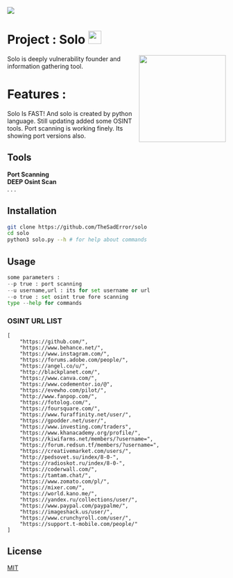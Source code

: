 
![](https://visitor-badge.glitch.me/badge?page_id=TheSadError.TheSadError)<h1>Project : Solo <img src="https://emojis.slackmojis.com/emojis/images/1531849430/4246/blob-sunglasses.gif?1531849430" width="30"/></h1>
<img align='right' src='https://user-images.githubusercontent.com/5713670/87202985-820dcb80-c2b6-11ea-9f56-7ec461c497c3.gif' width='200'>

Solo is deeply vulnerability founder and information gathering tool.
# Features : 
Solo Is FAST!
And solo is created by python language. Still updating added some OSINT tools. Port scanning is working finely. Its showing port versions also.
## Tools
**Port Scanning**\
**DEEP Osint Scan**\
.
.
.

## Installation
```bash
git clone https://github.com/TheSadError/solo
cd solo
python3 solo.py --h # for help about commands
```

## Usage

```python
some parameters : 
--p true : port scanning
--u username,url : its for set username or url
--o true : set osint true fore scanning
type --help for commands
```
### **OSINT URL LIST**
```
[
    "https://github.com/",
    "https://www.behance.net/",
    "https://www.instagram.com/",
    "https://forums.adobe.com/people/",
    "https://angel.co/u/",
    "http://blackplanet.com/",
    "https://www.canva.com/",
    "https://www.codementor.io/@",
    "https://evewho.com/pilot/",
    "http://www.fanpop.com/",
    "https://fotolog.com/",
    "https://foursquare.com/",
    "https://www.furaffinity.net/user/",
    "https://gpodder.net/user/",
    "https://www.investing.com/traders",
    "https://www.khanacademy.org/profile/",
    "https://kiwifarms.net/members/?username=",
    "https://forum.redsun.tf/members/?username=",
    "https://creativemarket.com/users/",
    "http://pedsovet.su/index/8-0-",
    "https://radioskot.ru/index/8-0-",
    "https://coderwall.com/",
    "https://tamtam.chat/",
    "https://www.zomato.com/pl/",
    "https://mixer.com/",
    "https://world.kano.me/",
    "https://yandex.ru/collections/user/",
    "https://www.paypal.com/paypalme/",
    "https://imageshack.us/user/",
    "https://www.crunchyroll.com/user/",
    "https://support.t-mobile.com/people/"
]
```

## License
[MIT](https://choosealicense.com/licenses/mit/)
